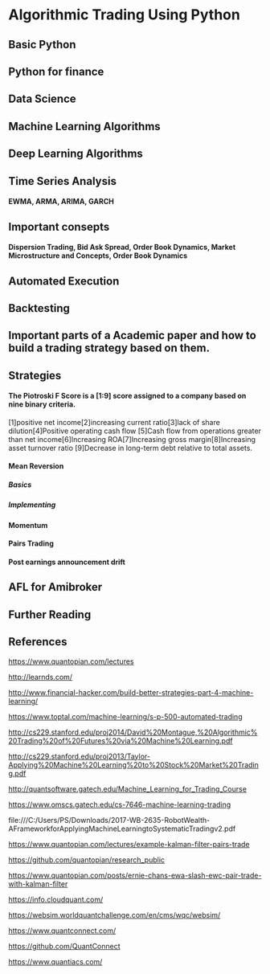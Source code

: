 # Algorithmic Trading Using Python
## Basic Python 
## Python for finance
## Data Science 
## Machine Learning Algorithms
## Deep Learning Algorithms
## Time Series Analysis
#### EWMA, ARMA, ARIMA, GARCH
## Important consepts
#### Dispersion Trading, Bid Ask Spread, Order Book Dynamics,	Market Microstructure and Concepts, Order Book Dynamics
## Automated Execution 
## Backtesting
## Important parts of a Academic paper and how to build a trading strategy based on them.
## Strategies
#### The Piotroski F Score is a [1:9] score assigned to a company based on nine binary criteria.
[1]positive net income[2]increasing current ratio[3]lack of share dilution[4]Positive operating cash flow
[5]Cash flow from operations greater than net income[6]Increasing ROA[7]Increasing gross margin[8]Increasing asset turnover ratio
[9]Decrease in long-term debt relative to total assets.
#### Mean Reversion 
##### Basics
##### Implementing 
#### Momentum
#### Pairs Trading
#### Post earnings announcement drift
## AFL for Amibroker
## Further Reading
## References

https://www.quantopian.com/lectures

http://learnds.com/

http://www.financial-hacker.com/build-better-strategies-part-4-machine-learning/

https://www.toptal.com/machine-learning/s-p-500-automated-trading

http://cs229.stanford.edu/proj2014/David%20Montague,%20Algorithmic%20Trading%20of%20Futures%20via%20Machine%20Learning.pdf

http://cs229.stanford.edu/proj2013/Taylor-Applying%20Machine%20Learning%20to%20Stock%20Market%20Trading.pdf

http://quantsoftware.gatech.edu/Machine_Learning_for_Trading_Course

https://www.omscs.gatech.edu/cs-7646-machine-learning-trading

file:///C:/Users/PS/Downloads/2017-WB-2635-RobotWealth-AFrameworkforApplyingMachineLearningtoSystematicTradingv2.pdf

https://www.quantopian.com/lectures/example-kalman-filter-pairs-trade

https://github.com/quantopian/research_public

https://www.quantopian.com/posts/ernie-chans-ewa-slash-ewc-pair-trade-with-kalman-filter

https://info.cloudquant.com/

https://websim.worldquantchallenge.com/en/cms/wqc/websim/

https://www.quantconnect.com/

https://github.com/QuantConnect

https://www.quantiacs.com/
